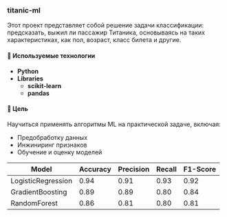 ### **titanic-ml**

Этот проект представляет собой решение задачи классификации: предсказать, выжил ли пассажир Титаника, основываясь на таких характеристиках, как пол, возраст, класс билета и другие.

#### 🚀 Используемые технологии

- **Python**
- **Libraries**
  - **scikit-learn**
  - **pandas**

#### 🧠 Цель

Научиться применять алгоритмы ML на практической задаче, включая:
- Предобработку данных
- Инжиниринг признаков
- Обучение и оценку моделей



| Model                  | Accuracy | Precision | Recall | F1-Score |
|------------------------|----------|-----------|--------|----------|
| LogisticRegression     | 0.94     | 0.91      | 0.93   | 0.92     |
| GradientBoosting       | 0.89     | 0.89      | 0.80   | 0.84     |
| RandomForest           | 0.86     | 0.81      | 0.80   | 0.81     |
